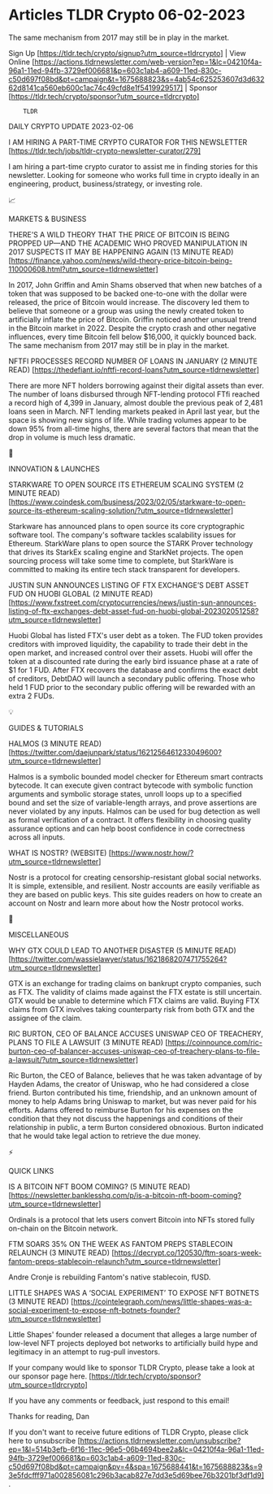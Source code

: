 # Articles TLDR Crypto 06-02-2023

The same mechanism from 2017 may still be in play in the market.  

Sign Up [https://tldr.tech/crypto/signup?utm_source=tldrcrypto] | View
Online
[https://actions.tldrnewsletter.com/web-version?ep=1&lc=04210f4a-96a1-11ed-94fb-3729ef006681&p=603c1ab4-a609-11ed-830c-c50d697f08bd&pt=campaign&t=1675688823&s=4ab54c625253607d3d63262d8141ca560eb600c1ac74c49cfd8e1f5419929517]
| Sponsor [https://tldr.tech/crypto/sponsor?utm_source=tldrcrypto] 

		TLDR 

DAILY CRYPTO UPDATE 2023-02-06

I AM HIRING A PART-TIME CRYPTO CURATOR FOR THIS NEWSLETTER
[https://tldr.tech/jobs/tldr-crypto-newsletter-curator/279]

I am hiring a part-time crypto curator to assist me in finding stories
for this newsletter. Looking for someone who works full time in crypto
ideally in an engineering, product, business/strategy, or investing
role. 

📈 

MARKETS & BUSINESS

THERE’S A WILD THEORY THAT THE PRICE OF BITCOIN IS BEING PROPPED
UP—AND THE ACADEMIC WHO PROVED MANIPULATION IN 2017 SUSPECTS IT MAY
BE HAPPENING AGAIN (13 MINUTE READ)
[https://finance.yahoo.com/news/wild-theory-price-bitcoin-being-110000608.html?utm_source=tldrnewsletter]


In 2017, John Griffin and Amin Shams observed that when new batches of
a token that was supposed to be backed one-to-one with the dollar were
released, the price of Bitcoin would increase. The discovery led them
to believe that someone or a group was using the newly created token
to artificially inflate the price of Bitcoin. Griffin noticed another
unusual trend in the Bitcoin market in 2022. Despite the crypto crash
and other negative influences, every time Bitcoin fell below $16,000,
it quickly bounced back. The same mechanism from 2017 may still be in
play in the market. 

NFTFI PROCESSES RECORD NUMBER OF LOANS IN JANUARY (2 MINUTE READ)
[https://thedefiant.io/nftfi-record-loans?utm_source=tldrnewsletter] 

There are more NFT holders borrowing against their digital assets than
ever. The number of loans disbursed through NFT-lending protocol FTfi
reached a record high of 4,399 in January, almost double the previous
peak of 2,481 loans seen in March. NFT lending markets peaked in April
last year, but the space is showing new signs of life. While trading
volumes appear to be down 95% from all-time highs, there are several
factors that mean that the drop in volume is much less dramatic. 

🚀 

INNOVATION & LAUNCHES

STARKWARE TO OPEN SOURCE ITS ETHEREUM SCALING SYSTEM (2 MINUTE READ)
[https://www.coindesk.com/business/2023/02/05/starkware-to-open-source-its-ethereum-scaling-solution/?utm_source=tldrnewsletter]


Starkware has announced plans to open source its core cryptographic
software tool. The company's software tackles scalability issues for
Ethereum. StarkWare plans to open source the STARK Prover technology
that drives its StarkEx scaling engine and StarkNet projects. The open
sourcing process will take some time to complete, but StarkWare is
committed to making its entire tech stack transparent for developers. 

JUSTIN SUN ANNOUNCES LISTING OF FTX EXCHANGE’S DEBT ASSET FUD ON
HUOBI GLOBAL (2 MINUTE READ)
[https://www.fxstreet.com/cryptocurrencies/news/justin-sun-announces-listing-of-ftx-exchanges-debt-asset-fud-on-huobi-global-202302051258?utm_source=tldrnewsletter]


Huobi Global has listed FTX's user debt as a token. The FUD token
provides creditors with improved liquidity, the capability to trade
their debt in the open market, and increased control over their
assets. Huobi will offer the token at a discounted rate during the
early bird issuance phase at a rate of $1 for 1 FUD. After FTX
recovers the database and confirms the exact debt of creditors,
DebtDAO will launch a secondary public offering. Those who held 1 FUD
prior to the secondary public offering will be rewarded with an extra
2 FUDs. 

💡 

GUIDES & TUTORIALS

HALMOS (3 MINUTE READ)
[https://twitter.com/daejunpark/status/1621256461233049600?utm_source=tldrnewsletter]


Halmos is a symbolic bounded model checker for Ethereum smart
contracts bytecode. It can execute given contract bytecode with
symbolic function arguments and symbolic storage states, unroll loops
up to a specified bound and set the size of variable-length arrays,
and prove assertions are never violated by any inputs. Halmos can be
used for bug detection as well as formal verification of a contract.
It offers flexibility in choosing quality assurance options and can
help boost confidence in code correctness across all inputs. 

WHAT IS NOSTR? (WEBSITE)
[https://www.nostr.how/?utm_source=tldrnewsletter] 

Nostr is a protocol for creating censorship-resistant global social
networks. It is simple, extensible, and resilient. Nostr accounts are
easily verifiable as they are based on public keys. This site guides
readers on how to create an account on Nostr and learn more about how
the Nostr protocol works. 

🦄 

MISCELLANEOUS

WHY GTX COULD LEAD TO ANOTHER DISASTER (5 MINUTE READ)
[https://twitter.com/wassielawyer/status/1621868207471755264?utm_source=tldrnewsletter]


GTX is an exchange for trading claims on bankrupt crypto companies,
such as FTX. The validity of claims made against the FTX estate is
still uncertain. GTX would be unable to determine which FTX claims are
valid. Buying FTX claims from GTX involves taking counterparty risk
from both GTX and the assignee of the claim. 

RIC BURTON, CEO OF BALANCE ACCUSES UNISWAP CEO OF TREACHERY, PLANS TO
FILE A LAWSUIT (3 MINUTE READ)
[https://coinnounce.com/ric-burton-ceo-of-balancer-accuses-uniswap-ceo-of-treachery-plans-to-file-a-lawsuit/?utm_source=tldrnewsletter]


Ric Burton, the CEO of Balance, believes that he was taken advantage
of by Hayden Adams, the creator of Uniswap, who he had considered a
close friend. Burton contributed his time, friendship, and an unknown
amount of money to help Adams bring Uniswap to market, but was never
paid for his efforts. Adams offered to reimburse Burton for his
expenses on the condition that they not discuss the happenings and
conditions of their relationship in public, a term Burton considered
obnoxious. Burton indicated that he would take legal action to
retrieve the due money. 

⚡ 

QUICK LINKS

IS A BITCOIN NFT BOOM COMING? (5 MINUTE READ)
[https://newsletter.banklesshq.com/p/is-a-bitcoin-nft-boom-coming?utm_source=tldrnewsletter]


Ordinals is a protocol that lets users convert Bitcoin into NFTs
stored fully on-chain on the Bitcoin network. 

FTM SOARS 35% ON THE WEEK AS FANTOM PREPS STABLECOIN RELAUNCH (3
MINUTE READ)
[https://decrypt.co/120530/ftm-soars-week-fantom-preps-stablecoin-relaunch?utm_source=tldrnewsletter]


Andre Cronje is rebuilding Fantom's native stablecoin, fUSD. 

LITTLE SHAPES WAS A ‘SOCIAL EXPERIMENT’ TO EXPOSE NFT BOTNETS (3
MINUTE READ)
[https://cointelegraph.com/news/little-shapes-was-a-social-experiment-to-expose-nft-botnets-founder?utm_source=tldrnewsletter]


Little Shapes' founder released a document that alleges a large number
of low-level NFT projects deployed bot networks to artificially build
hype and legitimacy in an attempt to rug-pull investors. 

If your company would like to sponsor TLDR Crypto, please take a look
at our sponsor page here.
[https://tldr.tech/crypto/sponsor?utm_source=tldrcrypto] 

If you have any comments or feedback, just respond to this email! 

Thanks for reading, 
Dan 

If you don't want to receive future editions of TLDR Crypto,
please click here to unsubscribe
[https://actions.tldrnewsletter.com/unsubscribe?ep=1&l=514b3efb-6f16-11ec-96e5-06b4694bee2a&lc=04210f4a-96a1-11ed-94fb-3729ef006681&p=603c1ab4-a609-11ed-830c-c50d697f08bd&pt=campaign&pv=4&spa=1675688441&t=1675688823&s=93e5fdcfff971a002856081c296b3acab827e7dd3e5d69bee76b3201bf3df1d9].


 